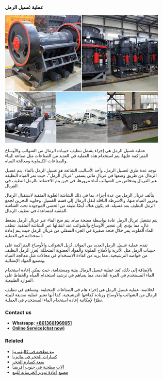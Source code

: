 <h3>عملية غسيل الرمل</h3><img src='1701852534.jpg' alt=''><p>عملية غسيل الرمل هي إجراء يشمل تنظيف حبيبات الرمال من الشوائب والأوساخ المتراكمة عليها. يتم استخدام هذه العملية في العديد من الصناعات مثل صناعة البناء والصناعات الكيماوية ومعالجة المياه.</p><p>توجد عدة طرق لغسيل الرمل، وأحد الأساليب الشائعة هو غسيل الرمل بالماء. يتم غسيل الرمال عن طريق وضعها في غربال مائي يسمى "غربال الرمل"، حيث تمر المياه النظيفة عبر الغربال وتتخلص من الشوائب أثناء مرورها، في حين يتم الاحتفاظ بالرمل النظيف في الغربال.</p><p>يتألف غربال الرمل من عدة أجزاء، بما في ذلك الشاشة العلوية المثقبة لاستقبال الرمال ومرور المياه منها، والأشرطة الناقلة لنقل الرمال إلى قسم الغسيل، وحاوية التخزين لجمع الرمل النظيف بعد غسيله. قد يكون هناك أيضًا طبقة من الحصى الموجودة تحت الشاشة المثقبة لمساعدة في تنظيف الرمال.</p><p>يتم تشغيل غربال الرمل عادة بواسطة مضخة مياه. يتم ضخ الماء عبر غربال الرمل بضغط عالٍ، مما يؤدي إلى تفجير الأوساخ والشوائب عند انتقالها عبر الشاشة المثقبة. تنظف الماء الملوث يمر خلال فتحة صغيرة في الجزء السفلي من غربال الرمل حيث يتم إعادة استخدامه في العملية.</p><p>تقدم عملية غسيل الرمل العديد من الفوائد. تُزيل الشوائب والأوساخ المتراكمة على حبيبات الرمل مثل الأتربة والأملاح الملونة والمواد العضوية المتحللة. يُعزز الرمل النظيف من خواصه الترشيحية، مما يزيد من كفاءة الاستخدام في مجالات مثل معالجة المياه وتصنيع المواد الإنشائية.</p><p>بالإضافة إلى ذلك، تُعد عملية غسيل الرمال بيئية ومستدامة، حيث يمكن إعادة استخدام الماء المستخدم في المرة القادمة، مما يساهم في ترشيد استخدام المياه والحفاظ على الموارد الطبيعية.</p><p>لخلاصة، عملية غسيل الرمل هي إجراء هام في الصناعات المختلفة، وتساهم في تنظيف الرمال من الشوائب والأوساخ وزيادة كفاءتها الترشيحية. كما أنها تعتبر عملية صديقة للبيئة نظرًا لإمكانية إعادة استخدام الماء المستخدم في العملية.</p><h3>Contact us</h3><ul><li><strong>Whatsapp:&nbsp;<a href="https://wa.me/8613661969651">+8613661969651</a></strong></li><li><a href="https://swt.shibang-china.com/?git&amp;zhl&amp;عملية غسيل الرمل"><strong>Online Service(chat now)</strong></a></li></ul><h3>Related</h3><ul><li><a href='بيع مطحنة في كاليفورنيا.md'>بيع مطحنة في كاليفورنيا</a></li><li><a href='كسارات الحجر في ماليزيا.md'>كسارات الحجر في ماليزيا</a></li><li><a href='سعة كسارة الحجر.md'>سعة كسارة الحجر</a></li><li><a href='آلات مطحنة في جنوب أفريقيا.md'>آلات مطحنة في جنوب أفريقيا</a></li><li><a href='مصنع إعادة تدوير الخرسانة للبيع.md'>مصنع إعادة تدوير الخرسانة للبيع</a></li></ul>